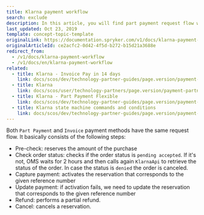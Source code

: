 ```yaml
---
title: Klarna payment workflow
search: exclude
description: In this article, you will find part payment request flow with Klarna.
last_updated: Oct 23, 2019
template: concept-topic-template
originalLink: https://documentation.spryker.com/v1/docs/klarna-payment-workflow
originalArticleId: ce2acfc2-0d42-4f5d-b272-b15d21a3688e
redirect_from:
  - /v1/docs/klarna-payment-workflow
  - /v1/docs/en/klarna-payment-workflow
related:
  - title: Klarna - Invoice Pay in 14 days
    link: docs/scos/dev/technology-partner-guides/page.version/payment-partners/klarna/klarna-invoice-pay-in-14-days.html
  - title: Klarna
    link: docs/scos/user/technology-partners/page.version/payment-partners/klarna.html
  - title: Klarna - Part Payment Flexible
    link: docs/scos/dev/technology-partner-guides/page.version/payment-partners/klarna/klarna-part-payment-flexible.html
  - title: Klarna state machine commands and conditions
    link: docs/scos/dev/technology-partner-guides/page.version/payment-partners/klarna/klarna-state-machine-commands-and-conditions.html
---
```


Both `Part Payment` and `Invoice` payment methods have the same request flow. It basically consists of the following steps:

* Pre-check: reserves the amount of the purchase
* Check order status: checks if the order status is `pending accepted`. If it's not, OMS waits for 2 hours and then calls again `KlarnaApi` to retrieve the status of the order. In case the status is `denied` the order is canceled.
* Capture payment: activates the reservation that corresponds to the given reference number
* Update payment: if activation fails, we need to update the reservation that corresponds to the given reference number
* Refund: performs a partial refund.
* Cancel: cancels a reservation.
